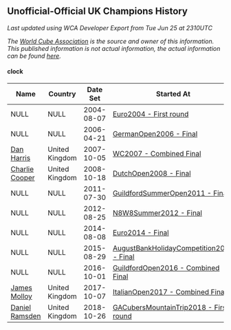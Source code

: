 ## Unofficial-Official UK Champions History

*Last updated using WCA Developer Export from Tue Jun 25 at 2310UTC*

*The [World Cube Association](https://www.worldcubeassociation.org) is the source and owner of this information. This published information is not actual information, the actual information can be found [here](https://www.worldcubeassociation.org/results).*

#### clock

|Name|Country|Date Set|Started At|Ended At|Days Held|  
|--|--|--|--|--|--|  
|NULL|NULL|2004-08-07|[Euro2004 - First round](https://www.worldcubeassociation.org/competitions/Euro2004/results/all#eclock_1)|1 year after [Euro2004](https://www.worldcubeassociation.org/competitions/Euro2004/results/all#eclock_1)|365|  
|NULL|NULL|2006-04-21|[GermanOpen2006 - Final](https://www.worldcubeassociation.org/competitions/GermanOpen2006/results/all#eclock_f)|1 year after [GermanOpen2006](https://www.worldcubeassociation.org/competitions/GermanOpen2006/results/all#eclock_f)|365|  
|[Dan Harris](https://www.worldcubeassociation.org/persons/2003HARR01)|United Kingdom|2007-10-05|[WC2007 - Combined Final](https://www.worldcubeassociation.org/competitions/WC2007/results/all#eclock_c)|1 year after [WC2007](https://www.worldcubeassociation.org/competitions/WC2007/results/all#eclock_c)|366|  
|[Charlie Cooper](https://www.worldcubeassociation.org/persons/2007COOP01)|United Kingdom|2008-10-18|[DutchOpen2008 - Final](https://www.worldcubeassociation.org/competitions/DutchOpen2008/results/all#eclock_f)|1 year after [CzechOpen2010](https://www.worldcubeassociation.org/competitions/CzechOpen2010/results/all#eclock_f)|1002|  
|NULL|NULL|2011-07-30|[GuildfordSummerOpen2011 - Final](https://www.worldcubeassociation.org/competitions/GuildfordSummerOpen2011/results/all#eclock_f)|1 year after [GuildfordSummerOpen2011](https://www.worldcubeassociation.org/competitions/GuildfordSummerOpen2011/results/all#eclock_f)|366|  
|NULL|NULL|2012-08-25|[N8W8Summer2012 - Final](https://www.worldcubeassociation.org/competitions/N8W8Summer2012/results/all#eclock_f)|1 year after [BerkeleySummer2013](https://www.worldcubeassociation.org/competitions/BerkeleySummer2013/results/all#eclock_f)|707|  
|NULL|NULL|2014-08-08|[Euro2014 - Final](https://www.worldcubeassociation.org/competitions/Euro2014/results/all#eclock_f)|1 year after [Euro2014](https://www.worldcubeassociation.org/competitions/Euro2014/results/all#eclock_f)|365|  
|NULL|NULL|2015-08-29|[AugustBankHolidayCompetition2015 - Final](https://www.worldcubeassociation.org/competitions/AugustBankHolidayCompetition2015/results/all#eclock_f)|1 year after [AugustBankHolidayCompetition2015](https://www.worldcubeassociation.org/competitions/AugustBankHolidayCompetition2015/results/all#eclock_f)|366|  
|NULL|NULL|2016-10-01|[GuildfordOpen2016 - Combined Final](https://www.worldcubeassociation.org/competitions/GuildfordOpen2016/results/all#eclock_c)|1 year after [GuildfordOpen2016](https://www.worldcubeassociation.org/competitions/GuildfordOpen2016/results/all#eclock_c)|365|  
|[James Molloy](https://www.worldcubeassociation.org/persons/2011MOLL01)|United Kingdom|2017-10-07|[ItalianOpen2017 - Combined Final](https://www.worldcubeassociation.org/competitions/ItalianOpen2017/results/all#eclock_c)|1 year after [SpanishChampionship2017](https://www.worldcubeassociation.org/competitions/SpanishChampionship2017/results/all#eclock_f)|372|  
|[Daniel Ramsden](https://www.worldcubeassociation.org/persons/2017RAMS02)|United Kingdom|2018-10-26|[GACubersMountainTrip2018 - First round](https://www.worldcubeassociation.org/competitions/GACubersMountainTrip2018/results/all#eclock_1)|Ongoing|241|  
